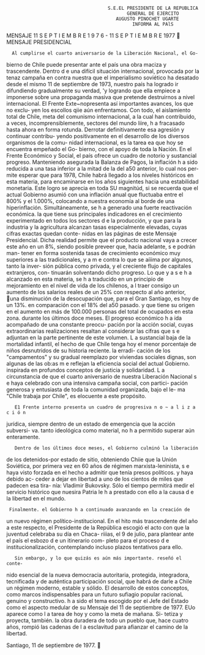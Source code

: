                                          S.E.EL PRESIDENTE DE LA REPUBLICA
                                                GENERAL DE EJERCITO
                                            AUGUSTO PINOCHET UGARTE
                                                  INFORMA AL PAlS




MENSAJE
11 S E P T I E M B R E 1 9 7 6   -   11 S E P T I E M B R E 1977
                       MENSAJE PRESIDENCIAL




      Al cumplirse el cuarto aniversario de la Liberación Nacional, el Go-
bierno de Chile puede presentar ante el país una obra maciza y trascendente.
      Dentro d e una difícil situación internacional, provocada por la tenaz
campaña en contra nuestra que el imperialismo soviético ha desatado desde
el mismo 11 de septiembre de 1973, nuestro país ha logrado ir difundiendo
gradualmente su verdad, 'y logrando que ella empiece a imponerse sobre
una propaganda masiva que pretende destruirnos a nivel internacional.
       El Frente Exte~nopresenta así importantes avances, los que no exclu-
yen los escollos qiie aún enfrentamos. Con todo, el aislamiento total de
Chile, meta del comunismo internacional, a la cual han contribuido, a veces,
incomprensiblemente, sectores del mundo liire, h a fracasado hasta ahora en
forma rotunda. Derrotar definitivamente esa agresión y continuar contribu-
yendo positivamente en el desarrollo de los diversos organismos de la comu-
nidad internacional, es la tarea ea que hoy se encuentra empeñado el Go-
bierno, con el apoyo de toda la Nación.
      En el Frente Económico y Social, el país ofrece un cuadro de notorio
y sustancial progreso.
       Manteniendo asegurada la Balanza de Pagos, la inflación h a sido
reducida a una tasa inferior a la mitad de la del a50 anterior, lo cual nos per-
mite esperar que para 1978, Chile habrá llegado a los niveles históricos en
esta materia, para encaminarse en los años siguientes hacia una estabilidad
monetaria. Este logro se aprecia en toda SU magnitúd, si se recuerda que el
actual Gobierno asumió con una inflación anual que fluctuaba entre el 800%
y el 1.000%, colocando a nuestra economía al borde de una hiperinflación.
       Simultáneamente, se h a generado una fuerte reactivación económica.
la que tiene sus principales indicadores en el crecimiento experimentado en
todos los sectores d e la producción, y que para la industria y la agricultura
alcanzan tasas especialmente elevadas, cuyas cifras exactas quedan conte-
nidas en Ias páginas de este Mensaje Presidencial.
       Dicha realidad permite que el producto nacional vaya a crecer este
año en un 8%, siendo posible preveer que, hacia adelante, s e podrán man-
tener en forma sostenida tasas de crecimiento económico muy superiores a
las tradicionales, y a m e contra lo que se aíiima por algunos, tanto la inver-
sión pública como privada, y el creciente flujo de capitales extranjeros, con-
tinuarán solventando dicho progreso.
       Lo que y a s e h a alcanzado en esta materia, se h a traducido en un
principio de mejoramiento en el nivel de vida de los chilenos, a l traer consigo
un aumento de los salarios reales de un 25% con respecto al año anterior,
una disminución de la desocupación que, para el Gran Santiago, es hoy de
un 13%. en comparación con el 18% del a50 pasado. y que tiene su origen
en el aumento en más de 100.000 personas del total de ocupados en esta
zona. durante los últimos doce meses.
       El progreso económico h a ida acompañado de una constante preocu-
pación por la acción social, cuyas extraordinarias realizaciones resaltan al
considerar las cifras que s e adjuntan en la parte pertinente de este volumen.
L a sustancial baja de la mortalidad infantil, el hecho de que Chile tenga hoy
el menor porcentaje de niños desnutridos de su historia reciente. la erradi-
cación de los "campamentos" y su gradual reemplazo por viviendas sociales
dignas, son algunas de las ob:as m e reflejan la eficiencia social del actual
Gobierno. inspirada en profundos conceptos de justicia y solidaridad.
      L a circunstancia de que el cuarto aniversario de nuestra Liberación
Nacional s e haya celebrado con una intensiva campaña social, con partici-
pación generosa y entusiasta de toda la comunidad organizada, bajo el le-
ma "Chile trabaja por Chile", es elocuente a este propósito.

       E1 Frente interno presenta un cuadro de progresiva n o ~ a l i z a c i ó n
jurídica, siempre dentro de un estado de emergencia que la acción subversi-
va. tanto ideológica como material, no h a permitido superar aún enteramente.

       Dentro de los últimos doce meses, el Gobierno culminó la liberación
de los detenidos-por estado de sitio, obteniendo Chiie que la Unión Soviética,
por primera vez en 60 años de régimen marxista-leninista, s e haya visto
forzada en el hecho a admitir que tenía presos políticos. y haya debido ac-
ceder a dejar en libertad a uno de los cientos de miles que padecen esa tira-
nía: Vladimir Bukovsky. Sólo el tiempo permitirá medir el servicio histórico
que nuesira Patria le h a prestado con ello a la causa d e la libertad en el
mundo.

     Finalmente. el Gobierno h a continuado avanzando en la creación de
un nuevo régimen político-institucional.
        En el hito más trascendente del año a este respecto, el Presidente de
la República escogió el acto con que la juventud celebraba su día en Chaca-
riiias, el 9 de julio, para plantear ante el país el esbozo d e un itinerario com-
pleto para el proceso d e institucionalización, contemplando incluso plazos
tentativos para ello.

       Sin embargo, y lo que quizás es aún más importante. reseñó el conte-
nido esencial de la nueva democracia autoritaria, protegida, integradora,
tecnificada y de auténtica participación social, que habrá de darle a Chile
un régimen moderno, estable y sólido.
      El desarrollo de estos conceptos, como marcos indispensables para
un futuro sufiagio popular racionaL genuino y constructivo. h a sido el tema
escogido por el Jefe del Estado como el aspecto medular de su Mensaje del
11 de septiembre de 1977.
       EUo aparece como l a tarea de hoy y como la meta de mañana. Si-
tetiza y proyecta, también. la obra duradera de todo un pueblo que, hace
cuatro años, rompió las cadenas de l a esclavitud para afianzar el camino
de la libertad.

Santiago, 11 de septiembre de 1977.
